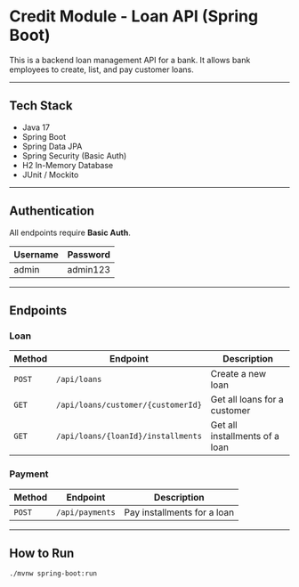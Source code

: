 # Credit Module - Loan API (Spring Boot)

This is a backend loan management API for a bank. It allows bank employees to create, list, and pay customer loans.

---

## Tech Stack

- Java 17
- Spring Boot
- Spring Data JPA
- Spring Security (Basic Auth)
- H2 In-Memory Database
- JUnit / Mockito

---

## Authentication

All endpoints require **Basic Auth**.

| Username | Password |
|----------|----------|
| admin    | admin123 |

---

## Endpoints

### Loan

| Method | Endpoint | Description |
|--------|----------|-------------|
| `POST` | `/api/loans` | Create a new loan |
| `GET`  | `/api/loans/customer/{customerId}` | Get all loans for a customer |
| `GET`  | `/api/loans/{loanId}/installments` | Get all installments of a loan |

### Payment

| Method | Endpoint | Description |
|--------|----------|-------------|
| `POST` | `/api/payments` | Pay installments for a loan |

---

## How to Run

```bash
./mvnw spring-boot:run
